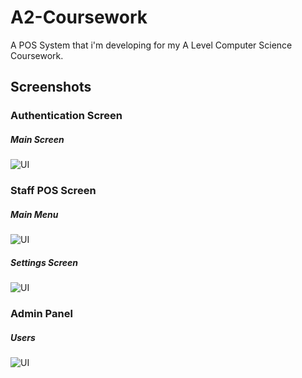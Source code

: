 # A2-Coursework
A POS System that i'm developing for my A Level Computer Science Coursework.

## Screenshots

### Authentication Screen
##### Main Screen
![UI](https://cdn.discordapp.com/attachments/1071414750241640558/1081359650542321744/image.png)

### Staff POS Screen
##### Main Menu
![UI](https://cdn.discordapp.com/attachments/1071414750241640558/1081359658004009010/image.png)
##### Settings Screen
![UI](https://cdn.discordapp.com/attachments/1071414750241640558/1081359664807161866/image.png)

### Admin Panel
##### Users
![UI](https://cdn.discordapp.com/attachments/1071414750241640558/1081364911067770910/image.png)
